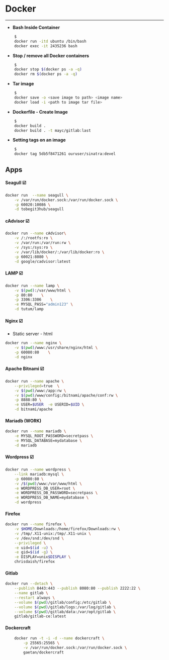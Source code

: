 # Docker
- - - - - - - - - -

- **Bash Inside Container**

```bash
    $
    docker run -itd ubuntu /bin/bash
    docker exec -it 2435236 bash
```

- **Stop / remove all Docker containers**

```bash
    $
    docker stop $(docker ps -a -q)
    docker rm $(docker ps -a -q)
```

- **Tar image**

```bash
    $
    docker save -o <save image to path> <image name>
    docker load -i <path to image tar file>
```

- **Dockerfile - Create Image**

```bash
    $
    docker build .
    docker build . -t mayc/gitlab:last
```

- **Setting tags on an image**

```bash
    $
    docker tag 5db5f8471261 ouruser/sinatra:devel
```

## Apps

#### Seagull :ballot_box_with_check:

```bash
docker run  --name seagull \
    -v /var/run/docker.sock:/var/run/docker.sock \
    -p 60020:10086 \
    -d tobegit3hub/seagull
```
#### cAdvisor :ballot_box_with_check:

```bash
docker run --name cAdvisor\
    -v /:/rootfs:ro \
    -v /var/run:/var/run:rw \
    -v /sys:/sys:ro \
    -v /var/lib/docker/:/var/lib/docker:ro \
    -p 60021:8080 \
    -d google/cadvisor:latest
```

#### LAMP :ballot_box_with_check:

```bash
docker run --name lamp \
    -v $(pwd):/var/www/html \
    -p 80:80    \
    -p 3306:3306    \
    -e MYSQL_PASS="admin123" \
    -d tutum/lamp
```

#### Nginx  :ballot_box_with_check:

- Static server - html

```bash
docker run --name nginx \
    -v $(pwd)/www:/usr/share/nginx/html \
    -p 60080:80    \
    -d nginx
```

#### Apache Bitnami :ballot_box_with_check:

```bash
docker run --name apache \
    --privileged=true  \
    -v $(pwd)/www:/app:rw \
    -v $(pwd)/www/config:/bitnami/apache/conf:rw \
    -p 8888:80 \
    -e USER=$USER  -e USERID=$UID \
    -d bitnami/apache
```

#### Mariadb (WORK)

```bash
docker run --name mariadb \
    -e MYSQL_ROOT_PASSWORD=secretpass \
    -e MYSQL_DATABASE=mydatabase \
    -d mariadb
```

#### Wordpress :ballot_box_with_check:

```bash
docker run --name wordpress \
    --link mariadb:mysql \
    -p 60080:80 \
    -v /$(pwd)/www:/var/www/html \
    -e WORDPRESS_DB_USER=root \
    -e WORDPRESS_DB_PASSWORD=secretpass \
    -e WORDPRESS_DB_NAME=mydatabase \
    -d wordpress
```

#### Firefox

```bash
docker run --name firefox \
    -v $HOME/Downloads:/home/firefox/Downloads:rw \
    -v /tmp/.X11-unix:/tmp/.X11-unix \
    -v /dev/snd:/dev/snd \
    --privileged \
    -e uid=$(id -u) \
    -e gid=$(id -g) \
    -e DISPLAY=unix$DISPLAY \
    chrisdaish/firefox
```

#### Gitlab

```bash
docker run --detach \
    --publish 8443:443 --publish 8080:80 --publish 2222:22 \
    --name gitlab \
    --restart always \
    --volume $(pwd)/gitlab/config:/etc/gitlab \
    --volume $(pwd)/gitlab/logs:/var/log/gitlab \
    --volume $(pwd)/gitlab/data:/var/opt/gitlab \
    gitlab/gitlab-ce:latest
```

#### Dockercraft

```bash
    docker run -t -i -d --name dockercraft \
        -p 25565:25565 \
        -v /var/run/docker.sock:/var/run/docker.sock \        
        gaetan/dockercraft
```
